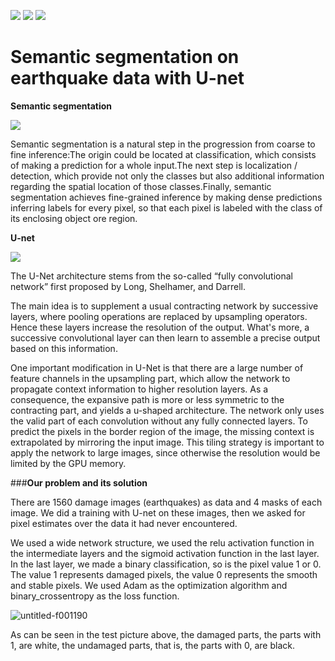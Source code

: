 ![](https://img.shields.io/badge/python%20-%2314354C.svg?&style=for-the-badge&logo=python&logoColor=white) ![](https://img.shields.io/badge/Keras%20-%23D00000.svg?&style=for-the-badge&logo=Keras&logoColor=white) ![](https://img.shields.io/badge/TensorFlow%20-%23FF6F00.svg?&style=for-the-badge&logo=TensorFlow&logoColor=white) 

# Semantic segmentation on earthquake data with U-net

**Semantic segmentation**

![](https://www.mathworks.com/help/vision/ug/semanticsegmentation_transferlearning.png)

Semantic segmentation is a natural step in the progression from coarse to fine inference:The origin could be located at classification, which consists of making a prediction for a whole input.The next step is localization / detection, which provide not only the classes but also additional information regarding the spatial location of those classes.Finally, semantic segmentation achieves fine-grained inference by making dense predictions inferring labels for every pixel, so that each pixel is labeled with the class of its enclosing object ore region.


**U-net**

![](https://miro.medium.com/max/700/0*6bTOX4gO-mh8hLm2.png)

The U-Net architecture stems from the so-called “fully convolutional network” first proposed by Long, Shelhamer, and Darrell.

The main idea is to supplement a usual contracting network by successive layers, where pooling operations are replaced by upsampling operators. Hence these layers increase the resolution of the output. What's more, a successive convolutional layer can then learn to assemble a precise output based on this information.

One important modification in U-Net is that there are a large number of feature channels in the upsampling part, which allow the network to propagate context information to higher resolution layers. As a consequence, the expansive path is more or less symmetric to the contracting part, and yields a u-shaped architecture. The network only uses the valid part of each convolution without any fully connected layers. To predict the pixels in the border region of the image, the missing context is extrapolated by mirroring the input image. This tiling strategy is important to apply the network to large images, since otherwise the resolution would be limited by the GPU memory. 

###**Our problem and its solution**

There are 1560 damage images (earthquakes) as data and 4 masks of each image. We did a training with U-net on these images, then we asked for pixel estimates over the data it had never encountered.

We used a wide network structure, we used the relu activation function in the intermediate layers and the sigmoid activation function in the last layer. In the last layer, we made a binary classification, so is the pixel value 1 or 0. The value 1 represents damaged pixels, the value 0 represents the smooth and stable pixels. We used Adam as the optimization algorithm and binary_crossentropy as the loss function.

![untitled-f001190](https://user-images.githubusercontent.com/54184905/111334058-4c5e8500-8684-11eb-8820-adbba779b119.png)

As can be seen in the test picture above, the damaged parts, the parts with 1, are white, the undamaged parts, that is, the parts with 0, are black.
